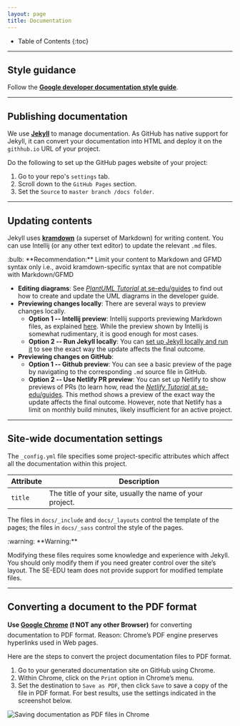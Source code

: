 ```yaml
---
layout: page
title: Documentation
---
```


* Table of Contents
{:toc}

--------------------------------------------------------------------------------------------------------------------

## Style guidance

Follow the [**Google developer documentation style guide**](https://developers.google.com/style).

--------------------------------------------------------------------------------------------------------------------

## Publishing documentation

We use [**Jekyll**](https://jekyllrb.com/) to manage documentation. As GitHub has native support for Jekyll, it can convert your documentation into HTML and deploy it on the `githhub.io` URL of your project.

Do the following to set up the GitHub pages website of your project:
1. Go to your repo's `settings` tab.
1. Scroll down to the `GitHub Pages` section.
1. Set the `Source` to `master branch /docs folder`.

--------------------------------------------------------------------------------------------------------------------

## Updating contents

Jekyll uses [**kramdown**](https://kramdown.gettalong.org/syntax.html) (a superset of Markdown) for writing content. You can use Intellij (or any other text editor) to update the relevant `.md` files. 

<div markdown="span" class="alert alert-success">:bulb: **Recommendation:** Limit your content to Markdown and GFMD syntax only i.e., avoid kramdown-specific syntax that are not compatible with Markdown/GFMD

</div>

* **Editing diagrams**: See [_PlantUML Tutorial_ at se-edu/guides](https://se-education.org/guides/tutorials/plantUml.html) to find out how to create and update the UML diagrams in the developer guide.
* **Previewing changes locally**: There are several ways to preview changes locally.
  * **Option 1 -- Intellij preview**: Intellij supports previewing Markdown files, as explained [here](https://www.jetbrains.com/help/idea/markdown.html). While the preview shown by Intellij is somewhat rudimentary, it is good enough for most cases.
  * **Option 2 -- Run Jekyll locally**: You can [set up Jekyll locally and run it](https://help.github.com/en/github/working-with-github-pages/testing-your-github-pages-site-locally-with-jekyll) to see the exact way the update affects the final outcome.
* **Previewing changes on GitHub**:
  * **Option 1 -- Github preview**: You can see a basic preview of the page by navigating to the corresponding `.md` source file in GitHub.
  * **Option 2 -- Use Netlify PR preview**: You can set up Netlify to show previews of PRs (to learn how, read the [_Netlify Tutorial_ at se-edu/guides](https://se-education.org/guides/tutorials/netlify.html). This method shows a preview of the exact way the update affects the final outcome. However, note that Netlify has a limit on monthly build minutes, likely insufficient for an active project.

--------------------------------------------------------------------------------------------------------------------

## Site-wide documentation settings
The `_config.yml` file specifies some project-specific attributes which affect all the documentation within this project.

|Attribute|Description|
|---------|-----------|
|`title`|The title of your site, usually the name of your project.|

The files in `docs/_include` and `docs/_layouts` control the template of the pages; the files in `docs/_sass` control the style of the pages.

<div markdown="span" class="alert alert-warning">:warning: **Warning:**

Modifying these files requires some knowledge and experience with Jekyll. You should only modify them if you need greater control over the site’s layout. The SE-EDU team does not provide support for modified template files.
</div>

--------------------------------------------------------------------------------------------------------------------

## Converting a document to the PDF format

**Use [Google Chrome](https://www.google.com/chrome/browser/desktop/) (:exclamation: NOT any other Browser)** for converting documentation to PDF format. Reason: Chrome’s PDF engine preserves hyperlinks used in Web pages.

Here are the steps to convert the project documentation files to PDF format.
1. Go to your generated documentation site on GitHub using Chrome.
1. Within Chrome, click on the `Print` option in Chrome’s menu.
1. Set the destination to `Save as PDF`, then click `Save` to save a copy of the file in PDF format. For best results, use the settings indicated in the screenshot below.

![Saving documentation as PDF files in Chrome](images/chrome_save_as_pdf.png)

